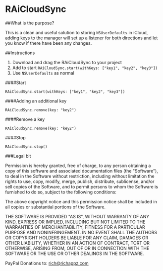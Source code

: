 # RAiCloudSync

##What is the purpose?

This is a clean and useful solution to storing `NSUserDefaults` in iCloud, adding keys to the manager will set up a listener for both directions and let you know if there have been any changes.

##Instructions

1. Download and drag the RAiCloudSync to your project
2. Add to start `RAiCloudSync.start(withKeys: ["key1", "key2", "key3"])`
3. Use `NSUserDefaults` as normal

####Start

	RAiCloudSync.start(withKeys: ["key1", "key2", "key3"])

####Adding an additional key

	RAiCloudSync.remove(key: "key2")
		
####Remove a key

	RAiCloudSync.remove(key: "key2")
	
####Stop

	RAiCloudSync.stop()


###Legal bit

Permission is hereby granted, free of charge, to any person obtaining a copy
of this software and associated documentation files (the "Software"), to deal
in the Software without restriction, including without limitation the rights
to use, copy, modify, merge, publish, distribute, sublicense, and/or sell
copies of the Software, and to permit persons to whom the Software is
furnished to do so, subject to the following conditions:

The above copyright notice and this permission notice shall be included in
all copies or substantial portions of the Software.

THE SOFTWARE IS PROVIDED "AS IS", WITHOUT WARRANTY OF ANY KIND, EXPRESS OR
IMPLIED, INCLUDING BUT NOT LIMITED TO THE WARRANTIES OF MERCHANTABILITY,
FITNESS FOR A PARTICULAR PURPOSE AND NONINFRINGEMENT. IN NO EVENT SHALL THE
AUTHORS OR COPYRIGHT HOLDERS BE LIABLE FOR ANY CLAIM, DAMAGES OR OTHER
LIABILITY, WHETHER IN AN ACTION OF CONTRACT, TORT OR OTHERWISE, ARISING FROM,
OUT OF OR IN CONNECTION WITH THE SOFTWARE OR THE USE OR OTHER DEALINGS IN
THE SOFTWARE.


PayPal Donations to: [rich@richappz.com](<mailto:rich@richappz.com>)